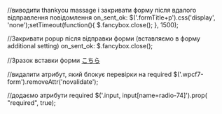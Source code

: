 
//виводити thankyou massage і закривати форму після вдалого відправлення повідомлення
on_sent_ok:  $('.formTitle+p').css('display', 'none');setTimeout(function(){ $.fancybox.close(); }, 1500);

//Закривати popup після відправки форми (вставляємо в форму additional setting)
on_sent_ok: $.fancybox.close();

//Зразок вставки форми
<a class="fancybox-inline btnPopUp" href="#contact_form_pop">こちら</a>

<div id="fancybox-overlay" class="fancybox-hidden" style="display: none;">
  <div id="contact_form_pop">[contact-form-7 id="76" title="Send email"]</div>
</div>

//видалити атрибут, який блокує перевірки на required
$('.wpcf7-form').removeAttr('novalidate');

//додаємо атрибути required
$('.input, input[name=radio-74]').prop( "required", true);
